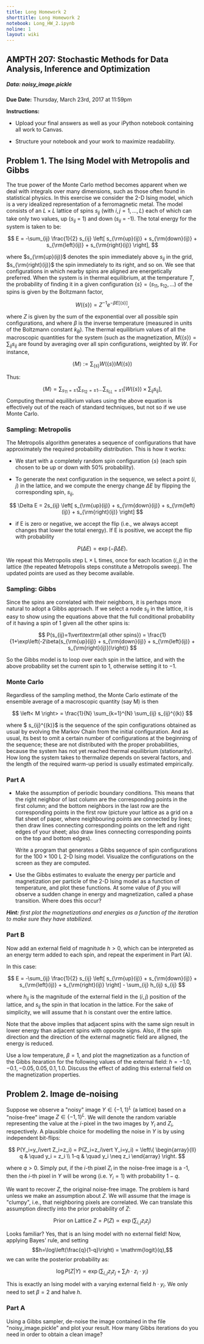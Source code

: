 ```yaml
---
title: Long Homework 2
shorttitle: Long Homework 2
notebook: Long_HW_2.ipynb
noline: 1
layout: wiki
---
```


## AMPTH 207: Stochastic Methods for Data Analysis, Inference and Optimization

##### Data: noisy_image.pickle

**Due Date:** Thursday, March 23rd, 2017 at 11:59pm

**Instructions:**

- Upload your final answers as well as your iPython notebook containing all work to Canvas.

- Structure your notebook and your work to maximize readability.

## Problem 1. The Ising Model with Metropolis and Gibbs

The true power of the Monte Carlo method becomes apparent when we deal with integrals over many dimensions, such as those often found in statistical physics. In this exercise we consider the 2-D Ising model, which is a very idealized representation of a ferromagnetic metal. The model consists of an $L\times L$ lattice of spins  $s_{ij}$ (with $i, j = 1, \ldots , L$) each of which can take only two values, up ($s_{ij}$ = 1) and down ($s_{ij}$ = -1). The total energy for the system is taken to be:

$$
E = -\sum_{ij} \frac{1}{2} s_{ij}  \left[ s_{\rm{up}(ij)} + s_{\rm{down}(ij)} + s_{\rm{left}(ij)} + s_{\rm{right}(ij)} \right],  
$$

where $s_{\rm{up}(ij)}$ denotes the spin immediately above $s_{ij}$ in the grid, $s_{\rm{right}(ij)}$ the spin immediately to its right, and so on. We see that configurations in which nearby spins are aligned are energetically preferred. When the system is in thermal equilibrium, at the temperature $T$, the probability of finding it in a given configuration $\{s\}=(s_{11}, s_{12}, \ldots)$ of the spins is given by the Boltzmann factor,

$$W(\{ {s} \}) = Z^{-1} e^{ -\beta E[ \{ s \} ] }, $$

where $Z$ is given by the sum of the exponential over all possible spin configurations, and where $\beta$ is the inverse temperature (measured in units of the Boltzmann constant $k_B$). The thermal equilibrium values of all the macroscopic quantities for the system (such as the magnetization, $M(\{s\}) =\sum_{ij} s_{ij}$ are found by averaging over all spin configurations, weighted by $W$. For instance,

$$
\left< M \right> := \sum_{\{s\}} W(\{ {s} \})M(\{s\})
$$ 

Thus:

$$
\left< M \right> = \sum_{s_{11}=\pm 1} \sum_{s_{12}=\pm 1} \ldots \sum_{s_{LL}=\pm 1} \left[ W(\{s\}) \times \sum_{ij} s_{ij} \right],
$$
Computing thermal equilibrium values using the above equation is effectively out of the reach of standard techniques, but not so if we use Monte Carlo.

### Sampling: Metropolis

The Metropolis algorithm generates a sequence of configurations that have approximately the required probability distribution. This is how it works:

* We start with a completely random spin configuration $\{s \}$ (each spin chosen to be up or down with 50% probability).

* To generate the next configuration in the sequence, we select a point $(i, j$) in the lattice, and we compute the energy change $\Delta E$ by flipping the corresponding spin, $s_{ij}$,

$$
\Delta E = 2s_{ij}  \left[ s_{\rm{up}(ij)} + s_{\rm{down}(ij)} + s_{\rm{left}(ij)} + s_{\rm{right}(ij)} \right]  
$$

* if E is zero or negative, we accept the flip (i.e., we always accept changes that lower the total energy). If E is positive, we accept the flip with probability 

$$P (\Delta E) = \exp(-\beta \Delta E).$$ 

We repeat this Metropolis step L $\times$ L times, once for each location $(i, j)$ in the lattice (the repeated Metropolis steps constitute a Metropolis sweep). The updated points are used as they become available.

### Sampling: Gibbs
Since the spins are correlated with their neighbors, it is perhaps more natural to adopt a Gibbs approach. If we select a node $s_{ij}$ in the lattice, it is easy to show using the equations above that the full conditional probability of it having a spin of 1 given all the other spins is:

$$
P(s_{ij}=1\vert\textrm{all other spins}) = \frac{1}{1+\exp\left(-2\beta(s_{\rm{up}(ij)} + s_{\rm{down}(ij)} + s_{\rm{left}(ij)} + s_{\rm{right}(ij)})\right)}
$$

So the Gibbs model is to loop over each spin in the lattice, and with the above probability set the current spin to 1, otherwise setting it to −1.

### Monte Carlo
Regardless of the sampling method, the Monte Carlo estimate of the ensemble average of a macroscopic quantity (say M) is then

$$ \left< M \right> = \frac{1}{N} \sum_{k=1}^{N} \sum_{ij} s_{ij}^{(k)} $$

where $ s_{ij}^{(k)}$ is the sequence of the spin configurations obtained as usual by evolving the Markov Chain from the initial configuration. And as usual, its best to omit a certain number of configurations at the beginning of the sequence; these are not distributed with the proper probabilities, because the system has not yet reached thermal equilibrium (stationarity). How long the system takes to thermalize depends on several factors, and the length of the required warm-up period is usually estimated empirically.

### Part A
- Make the assumption of periodic boundary conditions. This means that the right neighbor of last column are the corresponding points in the first column; and the bottom neighbors in the last row are the corresponding points in the first row (picture your lattice as a grid on a flat sheet of paper, where neighbouring points are connected by lines; then draw lines connecting corresponding points on the left and right edges of your sheet; also draw lines connecting corresponding points on the top and bottom edges). 

  Write a program that generates a Gibbs sequence of spin configurations for the  $100 \times 100$ L 2-D Ising model. Visualize the configurations on the screen as they are computed.

- Use the Gibbs estimates to evaluate the energy per particle and magnetization per particle of the 2-D Ising model as a function of temperature, and plot these functions. At some value of $\beta$ you will observe a sudden change in energy and magnetization, called a phase transition. Where does this occur? 

***Hint:*** *first plot the magnetizations and energies as a function of the iteration to make sure they have stabilized*.


### Part B

Now add an external field of magnitude $h > 0$, which can be interpreted as an energy term added to each spin, and repeat the experiment in Part (A).

In this case:

$$
E = -\sum_{ij} \frac{1}{2} s_{ij}  \left[ s_{\rm{up}(ij)} + s_{\rm{down}(ij)} + s_{\rm{left}(ij)} + s_{\rm{right}(ij)} \right]  - \sum_{ij} h_{ij} s_{ij}
$$

where $h_{ij}$ is the magnitude of the external field in the $(i,j)$ position of the lattice, and $s_{ij}$ the spin in that location in the lattice. For the sake of simplicity, we will assume that $h$ is constant over the entire lattice. 

Note that the above implies that adjacent spins with the same sign result in lower energy than adjacent spins with opposite signs. Also, if the spin direction and the direction of the external magnetic field are aligned, the energy is reduced.

Use a low temperature, $\beta=1$, and plot the magnetization as a function of the Gibbs itearation for the following values of the external field: $h = -1.0,-0.1,-0.05,0.05,0.1,1.0$. Discuss the effect of adding this external field on the magnetization properties.

## Problem 2. Image de-noising

Suppose we observe a "noisy" image $Y \in \{-1,1\}^L$ (a lattice) based on a "noise-free" image $Z \in \{-1,1\}^L$. We will denote the random variable representing the value at the $i$-pixel in the two images by $Y_i$ and $Z_i$, respectively. A plausible choice for modelling the noise in $Y$ is by using independent bit-flips:


$$
P(Y_i=y_i\vert Z_i=z_i) = P(Z_i=z_i\vert Y_i=y_i) = \left\{
        \begin{array}{ll}
            q & \quad y_i = z_i \\
            1-q & \quad y_i \neq z_i
        \end{array}
    \right.
$$

where $q >0$. Simply put, if the $i$-th pixel $Z_i$ in the noise-free image is a -1, then the $i$-th pixel in $Y$ will be wrong (i.e. $Y_i=1$) with probability $1 - q$.

We want to recover $Z$, the original noise-free image. The problem is hard unless we make an assumption about $Z$. We will assume that the image is "clumpy", i.e., that neighboring pixels are correlated. We can translate this assumption directly into the prior probability of $Z$:

$$
\text{Prior on Lattice }Z = P(Z) \propto \exp \left( \sum_{i,j}z_iz_j\right)
$$

Looks familiar? Yes, that is an Ising model with no external field! Now, applying Bayes' rule, and setting $$h=\log\left(\frac{q}{1-q}\right) = \mathrm{logit}(q),$$ 
we can write the posterior probability as:

$$
\log P(Z\vert Y) \propto \exp \left( \sum_{i,j}z_iz_j + \sum_i h\cdot z_i\cdot y_i \right)
$$

This is exactly an Ising model with a varying external field $h\cdot y_i$. We only need to set $\beta=2$ and halve $h$.

### Part A

Using a Gibbs sampler, de-noise the image contained in the file "noisy_image.pickle" and plot your result. How many Gibbs iterations do you need in order to obtain a clean image?
